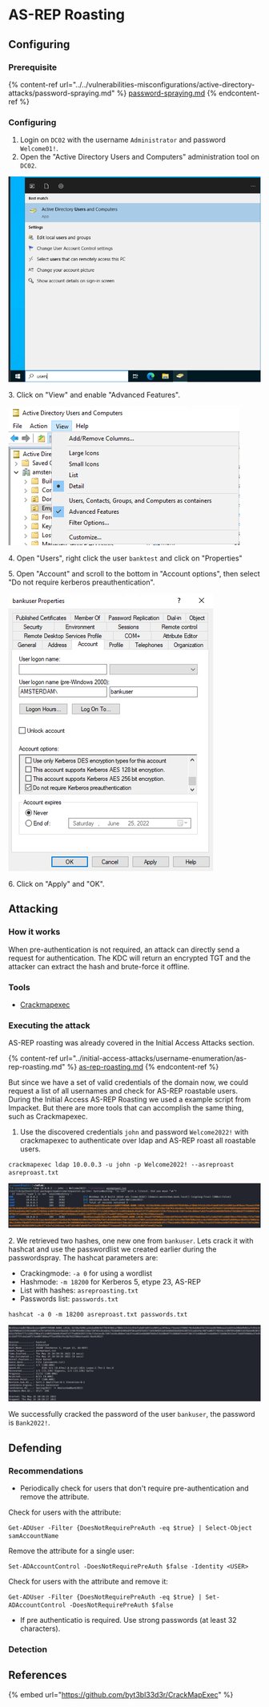# AS-REP Roasting

## Configuring

### Prerequisite&#x20;

{% content-ref url="../../vulnerabilities-misconfigurations/active-directory-attacks/password-spraying.md" %}
[password-spraying.md](../../vulnerabilities-misconfigurations/active-directory-attacks/password-spraying.md)
{% endcontent-ref %}

### Configuring

1. Login on `DC02` with the username `Administrator` and password `Welcome01!`.
2. Open the "Active Directory Users and Computers" administration tool on `DC02`.

![](<../../.gitbook/assets/image (34) (1) (1) (1) (1).png>)

3\. Click on "View" and enable "Advanced Features".

![](<../../.gitbook/assets/image (13) (1) (1) (1) (1) (1).png>)

4\. Open "Users", right click the user `banktest` and click on "Properties"

5\. Open "Account" and scroll to the bottom in "Account options", then select "Do not require kerberos preauthentication".

![](<../../.gitbook/assets/image (45) (1) (1).png>)

6\. Click on "Apply" and "OK".

## Attacking

### How it works

When pre-authentication is not required, an attack can directly send a request for authentication. The KDC will return an encrypted TGT and the attacker can extract the hash and brute-force it offline.

### Tools

* [Crackmapexec](https://github.com/byt3bl33d3r/CrackMapExec)

### Executing the attack

AS-REP roasting was already covered in the Initial Access Attacks section.&#x20;

{% content-ref url="../initial-access-attacks/username-enumeration/as-rep-roasting.md" %}
[as-rep-roasting.md](../initial-access-attacks/username-enumeration/as-rep-roasting.md)
{% endcontent-ref %}

But since we have a set of valid credentials of the domain now, we could request a list of all usernames and check for AS-REP roastable users. During the Initial Access AS-REP Roasting we used a example script from Impacket. But there are more tools that can accomplish the same thing, such as Crackmapexec.

1. Use the discovered credentials `john` and password `Welcome2022!` with crackmapexec to authenticate over ldap and AS-REP roast all roastable users.

```
crackmapexec ldap 10.0.0.3 -u john -p Welcome2022! --asreproast asreproast.txt
```

![](<../../.gitbook/assets/image (60) (1).png>)

2\. We retrieved two hashes, one new one from `bankuser`. Lets crack it with hashcat and use the passwordlist we created earlier during the passwordspray. The hashcat parameters are:

* Crackingmode: `-a 0` for using a wordlist
* Hashmode: `-m 18200` for Kerberos 5, etype 23, AS-REP
* List with hashes: `asreproasting.txt`
* Passwords list: `passwords.txt`

```
hashcat -a 0 -m 18200 asreproast.txt passwords.txt
```

![](<../../.gitbook/assets/image (55) (1) (1) (1).png>)

We successfully cracked the password of the user `bankuser`, the password is `Bank2022!`.

## Defending

### Recommendations

* Periodically check for users that don't require pre-authentication and remove the attribute.

Check for users with the attribute:

```
Get-ADUser -Filter {DoesNotRequirePreAuth -eq $true} | Select-Object samAccountName
```

Remove the attribute for a single user:

```
Set-ADAccountControl -DoesNotRequirePreAuth $false -Identity <USER>
```

Check for users with the attribute and remove it:

```
Get-ADUser -Filter {DoesNotRequirePreAuth -eq $true} | Set-ADAccountControl -DoesNotRequirePreAuth $false
```

* If pre authenticatio is required. Use strong passwords (at least 32 characters).

### Detection



## References

{% embed url="https://github.com/byt3bl33d3r/CrackMapExec" %}

